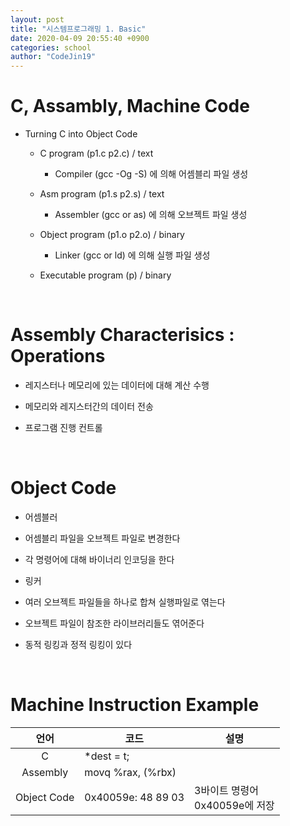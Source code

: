```yaml
---
layout: post
title: "시스템프로그래밍 1. Basic"
date: 2020-04-09 20:55:40 +0900
categories: school
author: "CodeJin19"
---
```


# C, Assambly, Machine Code

- Turning C into Object Code

  - C program (p1.c p2.c) / text

    - Compiler (gcc -Og -S) 에 의해 어셈블리 파일 생성

  - Asm program (p1.s p2.s) / text

    - Assembler (gcc or as) 에 의해 오브젝트 파일 생성

  - Object program (p1.o p2.o) / binary

    - Linker (gcc or ld) 에 의해 실행 파일 생성

  - Executable program (p) / binary

<br>

# Assembly Characterisics : Operations

- 레지스터나 메모리에 있는 데이터에 대해 계산 수행

- 메모리와 레지스터간의 데이터 전송

- 프로그램 진행 컨트롤

<br>

# Object Code

- 어셈블러

 - 어셈블리 파일을 오브젝트 파일로 변경한다

 - 각 명령어에 대해 바이너리 인코딩을 한다

- 링커

 - 여러 오브젝트 파일들을 하나로 합쳐 실행파일로 엮는다

 - 오브젝트 파일이 참조한 라이브러리들도 엮어준다

 - 동적 링킹과 정적 링킹이 있다

<br>

# Machine Instruction Example

|언어|코드|설명|
|:---:|---|---|
|C|*dest = t;||
|Assembly|movq %rax, (%rbx)||
|Object Code|0x40059e: 48 89 03|3바이트 명령어<br>0x40059e에 저장|